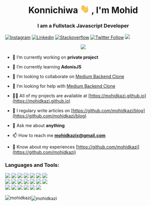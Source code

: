 <h1 align="center">Konnichiwa <img src="wave.gif" width="30px"> , I'm Mohid</h1>

<h3 align="center">I am a Fullstack Javascript Developer</h3>

[![Instagram](https://img.shields.io/badge/-Instagram-black?style=flat&logo=Instagram)](https://instagram.com/mohidkazi_)
[![Linkedin](https://img.shields.io/badge/-Stackoverflow-black?style=flat&logo=Stackoverflow)](https://linkedin.com/in/mohid-kazi-193b4713a)
[![Stackoverflow](https://img.shields.io/badge/-Stackoverflow-black?style=flat&logo=Stackoverflow)](https://stackoverflow.com/users/10357750)
[![Twitter Follow](https://img.shields.io/twitter/follow/mohidkazi1?style=social)](https://twitter.com/mohidkazi1)
![](https://komarev.com/ghpvc/?username=mohidkazi&label=Profile%20views&color=0e75b6&style=flat)

<p align="center"> <img src="https://octodex.github.com/images/nyantocat.gif" /> </p>

- 🔭 I’m currently working on **private project**

- 🌱 I’m currently learning **AdonisJS**

- 👯 I’m looking to collaborate on [Medium Backend Clone](https://github.com/mohidkazi/deno-oak)

- 🤝 I’m looking for help with [Medium Backend Clone](https://github.com/mohidkazi/deno-oak)

- 👨‍💻 All of my projects are available at [https://mohidkazi.github.io](https://mohidkazi.github.io)

- 📝 I regulary write articles on [https://github.com/mohidkazi/blog](https://github.com/mohidkazi/blog)

- 💬 Ask me about **anything**

- 📫 How to reach me **mohidkazix@gmail.com**

- 📄 Know about my experiences [https://github.com/mohidkazi](https://github.com/mohidkazi)


<h3 align="left">Languages and Tools:</h3>
<p>  
<code><img width="10%" src="https://www.vectorlogo.zone/logos/typescriptlang/typescriptlang-ar21.svg"></code>
<code><img width="10%" src="https://www.vectorlogo.zone/logos/javascript/javascript-ar21.svg"></code>
<code><img width="10%" src="https://www.vectorlogo.zone/logos/nodejs/nodejs-ar21.svg"></code>
<code><img width="10%" src="https://www.vectorlogo.zone/logos/expressjs/expressjs-ar21.svg"></code>
<code><img width="10%" src="https://www.vectorlogo.zone/logos/adonisjs/adonisjs-ar21.svg"></code>
<code><img width="10%" src="https://www.vectorlogo.zone/logos/nestjs/nestjs-ar21.svg"></code>
<code><img width="10%" src="https://www.vectorlogo.zone/logos/git-scm/git-scm-ar21.svg"></code>
<br>
<code><img width="10%" src="https://www.vectorlogo.zone/logos/postgresql/postgresql-ar21.svg"></code>
<code><img width="10%" src="https://www.vectorlogo.zone/logos/mysql/mysql-ar21.svg"></code>
<code><img width="10%" src="https://www.vectorlogo.zone/logos/mongodb/mongodb-ar21.svg"></code>
<code><img width="10%" src="https://www.vectorlogo.zone/logos/redis/redis-ar21.svg"></code>
<code><img width="10%" src="https://www.vectorlogo.zone/logos/nginx/nginx-ar21.svg"></code>
<code><img width="10%" src="https://www.vectorlogo.zone/logos/amazon_aws/amazon_aws-ar21.svg"></code>
<code><img width="10%" src="https://www.vectorlogo.zone/logos/linux/linux-ar21.svg"></code>
<br>
<code><img width="10%" src="https://www.vectorlogo.zone/logos/reactjs/reactjs-ar21.svg"></code>
<code><img width="10%" src="https://www.vectorlogo.zone/logos/sass-lang/sass-lang-ar21.svg"></code>
<code><img width="10%" src="https://www.vectorlogo.zone/logos/getbootstrap/getbootstrap-ar21.svg"></code>
<code><img width="10%" src="https://www.vectorlogo.zone/logos/netlifyapp_watercss/netlifyapp_watercss-ar21.svg"></code>
<code><img width="10%" src="https://www.vectorlogo.zone/logos/pugjs/pugjs-ar21.svg"></code>
<code><img width="10%" src="https://www.vectorlogo.zone/logos/lodash/lodash-ar21.svg"></code>
</p>
<p>
<img align="left" src="https://github-readme-stats.vercel.app/api/top-langs?username=mohidkazi&show_icons=true&locale=en&layout=compact&title_color=c1c7cb&icon_color=cfd3d6&text_color=d8dde3&bg_color=263F3F" alt="mohidkazi" />

<img align="center" src="https://github-readme-stats.vercel.app/api?username=mohidkazi&show_icons=true&locale=en&title_color=eb8c34&icon_color=999999&text_color=999999&bg_color=000000" alt="mohidkazi" />
</p>

